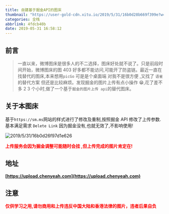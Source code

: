 ```yaml
---
title: 自建基于掘金API的图床
thumbnail: "https://user-gold-cdn.xitu.io/2019/5/31/16b0d28b669f399e?w=1214&h=556&f=png&s=19080"
categories: 全栈
abbrlink: 4fdcb40b
date: 2019-05-31 16:58:12
---
```


## 前言

> 一直以来，微博图床是很多人的不二选择，图床好处就不说了。只是前段时间开始，微博图床的图 403 好多都不能访问,可能开了防盗链。最近一直在找替代的图床,本来想用`picGo` 可是是个桌面端 对我不是很方便 ,又找了 `语雀` 的替代方案 但还是比较麻烦。发现掘金的图片上传有点小操作 😁,花了差不多 2 3 个小时,做了一个基于`掘金的图片上传 api`的替代图床。

## 关于本图床

基于`https://sm.ms`网站的样式进行了修改及重制,按照掘金 API 修改了上传参数.基本满足需求 `Delete Link` 因为掘金没有,也就无效了,不影响使用!

![2019/5/31/16b0d26f97d1e626](https://user-gold-cdn.xitu.io/2019/5/31/16b0d26f97d1e626?w=1920&h=937&f=png&s=166054)

<strong style="color:red">上传服务会因为掘金调整可能随时会挂 ,但上传完成的图片肯定在!</strong>

## 地址

**[https://upload.chenyeah.com](https://upload.chenyeah.com)**

## 注意

<strong style="color:red">仅供学习之用,请勿商用和上传违反中国大陆和香港法律的图片，违者后果自负</strong>
